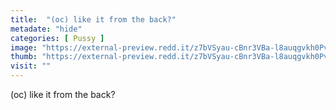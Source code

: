 ```yaml
---
title:  "(oc) like it from the back?"
metadate: "hide"
categories: [ Pussy ]
image: "https://external-preview.redd.it/z7bVSyau-cBnr3VBa-l8auqgvkh0PvqSgfAJF8h4pqA.jpg?auto=webp&s=a6d5eded89cea2b6c7baac0297c4fc9733d0cbb8"
thumb: "https://external-preview.redd.it/z7bVSyau-cBnr3VBa-l8auqgvkh0PvqSgfAJF8h4pqA.jpg?width=1080&crop=smart&auto=webp&s=00e04df7a97d1ef3a2ae101f3e087afe7ce253b8"
visit: ""
---
```

(oc) like it from the back?
